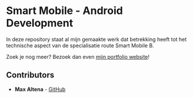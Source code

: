 # Smart Mobile - Android Development

In deze repository staat al mijn gemaakte werk dat betrekking heeft tot het technische aspect van de specialisatie route Smart Mobile B.

Zoek je nog meer? Bezoek dan even [mijn portfolio website](https://portfolio.maxaltena.com/SM42/)!

## Contributors

* **Max Altena** - [GitHub](https://github.com/MaxAltena)
